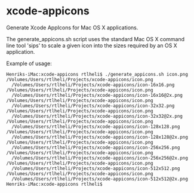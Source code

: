 # xcode-appicons
Generate Xcode AppIcons for Mac OS X applications.

The generate_appicons.sh script uses the standard Mac OS X command line tool 'sips' to scale a given icon into the sizes required by an OS X application.

Example of usage:

```
Henriks-iMac:xcode-appicons rtlheli$ ./generate_appicons.sh icon.png 
/Volumes/Users/rtlheli/Projects/xcode-appicons/icon.png
  /Volumes/Users/rtlheli/Projects/xcode-appicons/icon-16x16.png
/Volumes/Users/rtlheli/Projects/xcode-appicons/icon.png
  /Volumes/Users/rtlheli/Projects/xcode-appicons/icon-16x16@2x.png
/Volumes/Users/rtlheli/Projects/xcode-appicons/icon.png
  /Volumes/Users/rtlheli/Projects/xcode-appicons/icon-32x32.png
/Volumes/Users/rtlheli/Projects/xcode-appicons/icon.png
  /Volumes/Users/rtlheli/Projects/xcode-appicons/icon-32x32@2x.png
/Volumes/Users/rtlheli/Projects/xcode-appicons/icon.png
  /Volumes/Users/rtlheli/Projects/xcode-appicons/icon-128x128.png
/Volumes/Users/rtlheli/Projects/xcode-appicons/icon.png
  /Volumes/Users/rtlheli/Projects/xcode-appicons/icon-128x128@2x.png
/Volumes/Users/rtlheli/Projects/xcode-appicons/icon.png
  /Volumes/Users/rtlheli/Projects/xcode-appicons/icon-256x256.png
/Volumes/Users/rtlheli/Projects/xcode-appicons/icon.png
  /Volumes/Users/rtlheli/Projects/xcode-appicons/icon-256x256@2x.png
/Volumes/Users/rtlheli/Projects/xcode-appicons/icon.png
  /Volumes/Users/rtlheli/Projects/xcode-appicons/icon-512x512.png
/Volumes/Users/rtlheli/Projects/xcode-appicons/icon.png
  /Volumes/Users/rtlheli/Projects/xcode-appicons/icon-512x512@2x.png
Henriks-iMac:xcode-appicons rtlheli$ 
```


